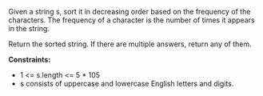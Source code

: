 Given a string s, sort it in decreasing order based on the frequency of the characters. The frequency of a character is the number of times it appears in the string.

Return the sorted string. If there are multiple answers, return any of them.

**Constraints:**
- 1 <= s.length <= 5 * 105
- s consists of uppercase and lowercase English letters and digits.